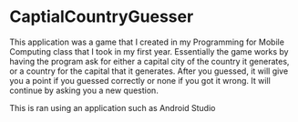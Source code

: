 # CaptialCountryGuesser

This application was a game that I created in my Programming for Mobile Computing class that I took in my first year. Essentially the game works by having the program ask for either a capital city of the country it generates, or a country for the capital that it generates. After you guessed, it will give you a point if you guessed correctly or none if you got it wrong. It will continue by asking you a new question.

This is ran using an application such as Android Studio
